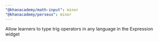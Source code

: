```yaml
---
"@khanacademy/math-input": minor
"@khanacademy/perseus": minor
---
```


Allow learners to type trig operators in any language in the Expression widget
